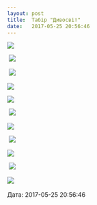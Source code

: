 ```yaml
---
layout: post
title:  Табір "Дивосвіт"
date:   2017-05-25 20:56:46
---
```

![](/assets/tiger-1495734740.png)

 ![](/assets/tiger-1495734769.png)

 ![](/assets/tiger-1495734790.png)

![](/assets/tiger-1495734812.png)

![](/assets/tiger-1495734838.png)

 ![](/assets/tiger-1495734869.png)

![](/assets/tiger-1495734899.png)

 ![](/assets/tiger-1495734922.png)

![](/assets/tiger-1495734948.png)

 ![](/assets/tiger-1495734969.png)

![](/assets/tiger-1495734991.png) 

  
Дата: 2017-05-25 20:56:46